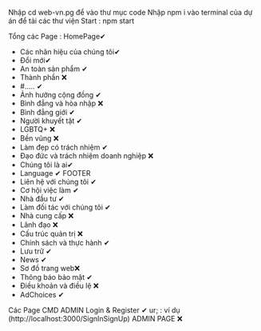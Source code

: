 Nhập cd web-vn.pg để vào thư mục code
Nhập npm i vào terminal của dự án để tải các thư viện
Start : npm start

Tổng các Page :
HomePage✔

- Các nhãn hiệu của chúng tôi✔
- Đổi mới✔
- An toàn sản phẩm ✔
- Thành phần ❌
- #..... ✔
- Ảnh hưởng cộng đồng ✔
- Bình đẳng và hòa nhập ❌
- Bình đẳng giới ✔
- Người khuyết tật ✔
- LGBTQ+ ❌
- Bền vũng ❌
- Làm đẹp có trách nhiệm ✔
- Đạo đức và trách nhiệm doanh nghiệp ❌
- Chúng tôi là ai✔
- Language ✔
  FOOTER
- Liên hệ với chúng tôi ✔
- Cơ hội việc làm ✔
- Nhà đầu tư ✔
- Làm đối tác với chúng tôi ✔
- Nhà cung cấp ❌
- Lãnh đạo ❌
- Cấu trúc quản trị ❌
- Chính sách và thực hành ✔
- Lưu trữ ✔
- News ✔
- Sơ đồ trang web❌
- Thông báo bảo mật ✔
- Điều khoản và điều lệ ❌
- AdChoices ✔

Các Page CMD ADMIN
Login & Register ✔ ur; : ví dụ (http://localhost:3000/SignInSignUp)
ADMIN PAGE ❌
